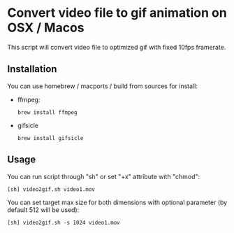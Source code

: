 # Convert video file to gif animation on OSX / Macos
This script will convert video file to optimized gif with fixed 10fps framerate.

## Installation
You can use homebrew / macports / build from sources for install:
* ffmpeg:
    ```
    brew install ffmpeg
    ```
* gifsicle
    ```
    brew install gifsicle
    ```
## Usage
You can run script through "sh" or set "+x" attribute with "chmod":
```
[sh] video2gif.sh video1.mov
```
You can set target max size for both dimensions with optional parameter (by default 512 will be used):
```
[sh] video2gif.sh -s 1024 video1.mov
```